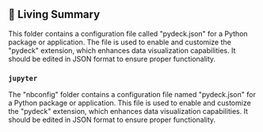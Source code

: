 

<!-- Living README Summary -->
## 🌳 Living Summary

This folder contains a configuration file called "pydeck.json" for a Python package or application. The file is used to enable and customize the "pydeck" extension, which enhances data visualization capabilities. It should be edited in JSON format to ensure proper functionality.


### `jupyter`

The "nbconfig" folder contains a configuration file named "pydeck.json" for a Python package or application. This file is used to enable and customize the "pydeck" extension, which enhances data visualization capabilities. It should be edited in JSON format to ensure proper functionality.

<!-- Living README Summary -->